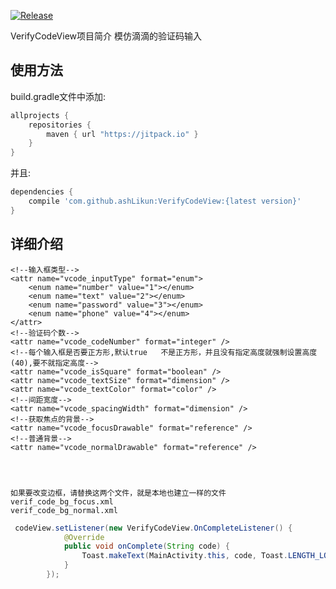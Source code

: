[![Release](https://jitpack.io/v/ashLikun/VerifyCodeView.svg)](https://jitpack.io/#ashLikun/VerifyCodeView)


VerifyCodeView项目简介
    模仿滴滴的验证码输入
## 使用方法

build.gradle文件中添加:
```gradle
allprojects {
    repositories {
        maven { url "https://jitpack.io" }
    }
}
```
并且:

```gradle
dependencies {
    compile 'com.github.ashLikun:VerifyCodeView:{latest version}'
}
```

## 详细介绍

    <!--输入框类型-->
    <attr name="vcode_inputType" format="enum">
        <enum name="number" value="1"></enum>
        <enum name="text" value="2"></enum>
        <enum name="password" value="3"></enum>
        <enum name="phone" value="4"></enum>
    </attr>
    <!--验证码个数-->
    <attr name="vcode_codeNumber" format="integer" />
    <!--每个输入框是否要正方形,默认true   不是正方形，并且没有指定高度就强制设置高度(40),要不就指定高度-->
    <attr name="vcode_isSquare" format="boolean" />
    <attr name="vcode_textSize" format="dimension" />
    <attr name="vcode_textColor" format="color" />
    <!--间距宽度-->
    <attr name="vcode_spacingWidth" format="dimension" />
    <!--获取焦点的背景-->
    <attr name="vcode_focusDrawable" format="reference" />
    <!--普通背景-->
    <attr name="vcode_normalDrawable" format="reference" />

        
        

    如果要改变边框，请替换这两个文件，就是本地也建立一样的文件
    verif_code_bg_focus.xml
    verif_code_bg_normal.xml
    
```java    
 codeView.setListener(new VerifyCodeView.OnCompleteListener() {
            @Override
            public void onComplete(String code) {
                Toast.makeText(MainActivity.this, code, Toast.LENGTH_LONG).show();
            }
        });
```